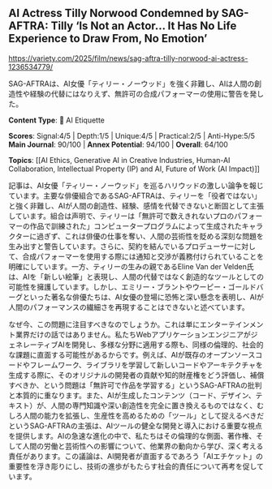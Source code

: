 ## AI Actress Tilly Norwood Condemned by SAG-AFTRA: Tilly ‘Is Not an Actor… It Has No Life Experience to Draw From, No Emotion’

https://variety.com/2025/film/news/sag-aftra-tilly-norwood-ai-actress-1236534779/

SAG-AFTRAは、AI女優「ティリー・ノーウッド」を強く非難し、AIは人間の創造性や経験の代替にはなりえず、無許可の合成パフォーマーの使用に警告を発した。

**Content Type**: 🤝 AI Etiquette

**Scores**: Signal:4/5 | Depth:1/5 | Unique:4/5 | Practical:2/5 | Anti-Hype:5/5
**Main Journal**: 90/100 | **Annex Potential**: 94/100 | **Overall**: 64/100

**Topics**: [[AI Ethics, Generative AI in Creative Industries, Human-AI Collaboration, Intellectual Property (IP) and AI, Future of Work (AI Impact)]]

記事は、AI女優「ティリー・ノーウッド」を巡るハリウッドの激しい論争を報じています。主要な俳優組合であるSAG-AFTRAは、ティリーを「役者ではない」と強く非難し、AIが人間の創造性、経験、感情を代替できないと断固として主張しています。組合は声明で、ティリーは「無許可で数えきれないプロのパフォーマーの作品で訓練された」コンピュータープログラムによって生成されたキャラクターに過ぎず、これは俳優の仕事を奪い、人間の芸術性を貶める深刻な問題を生み出すと警告しています。さらに、契約を結んでいるプロデューサーに対して、合成パフォーマーを使用する際には通知と交渉が義務付けられていることを明確にしています。一方、ティリーの生みの親であるEline Van der Velden氏は、AIを「新しい絵筆」と表現し、人間の代替ではなく創造的なツールとしての可能性を擁護しています。しかし、エミリー・ブラントやウーピー・ゴールドバーグといった著名な俳優たちは、AI女優の登場に恐怖と深い懸念を表明し、AIが人間のパフォーマンスの繊細さを再現することはできないと述べています。

なぜ今、この問題に注目すべきなのでしょうか。これは単にエンターテインメント業界だけの話ではありません。私たちWebアプリケーションエンジニアがジェネレーティブAIを開発し、多様な分野に適用する際も、同様の倫理的、社会的な課題に直面する可能性があるからです。例えば、AIが既存のオープンソースコードやフレームワーク、ライブラリを学習して新しいコードやアーキテクチャを生成する際に、そのオリジナルの開発者の貢献や知的財産権をどう評価し、補償すべきか、という問題は「無許可で作品を学習する」というSAG-AFTRAの批判と本質的に重なります。また、AIが生成したコンテンツ（コード、デザイン、テキスト）が、人間の専門知識や深い創造性を完全に置き換えるものではなく、むしろ人間の能力を拡張し、生産性を高めるための「ツール」として捉えるべきだというSAG-AFTRAの主張は、AIツールの健全な開発と導入における重要な視点を提供します。AIの急速な進化の中で、私たちはその倫理的な側面、著作権、そして人間の労働と芸術性への影響について、他業界の動向から学び、深く考える責任があります。この議論は、AI開発者が直面するであろう「AIエチケット」の重要性を浮き彫りにし、技術の進歩がもたらす社会的責任について再考を促しています。